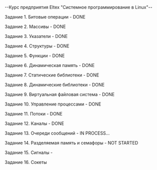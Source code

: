 --Курс предприятия Eltex "Системное программирование в Linux"--

Задание 1. Битовые операции - DONE

Задание 2. Массивы - DONE

Задание 3. Указатели - DONE

Задание 4. Структуры - DONE

Задание 5. Функции - DONE

Задание 6. Динамическая память - DONE

Задание 7. Статические библиотеки - DONE

Задание 8. Динамические библиотеки - DONE

Задание 9. Виртуальная файловая система - DONE

Задание 10. Управление процессами - DONE

Задание 11. Потоки - DONE

Задание 12. Каналы - DONE

Задание 13. Очереди сообщений - IN PROCESS...

Задание 14. Разделяемая память и семафоры - NOT STARTED

Задание 15. Сигналы - 

Задание 16. Сокеты